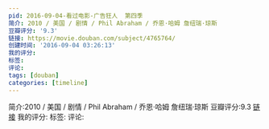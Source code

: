 ```yaml
---
pid: 2016-09-04-看过电影-广告狂人  第四季
简介: 2010 / 美国 / 剧情 / Phil Abraham / 乔恩·哈姆 詹纽瑞·琼斯
豆瓣评分: '9.3'
链接: https://movie.douban.com/subject/4765764/
创建时间: '2016-09-04 03:26:13'
我的评分:
标签:
评论:
tags: [douban]
categories: [timeline]
---
```

简介:2010 / 美国 / 剧情 / Phil Abraham / 乔恩·哈姆 詹纽瑞·琼斯
豆瓣评分:9.3
[链接](https://movie.douban.com/subject/4765764/)
我的评分:
标签:
评论:
